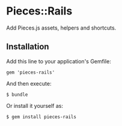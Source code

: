 # Pieces::Rails

Add Pieces.js assets, helpers and shortcuts.

## Installation

Add this line to your application's Gemfile:

    gem 'pieces-rails'

And then execute:

    $ bundle

Or install it yourself as:

    $ gem install pieces-rails

